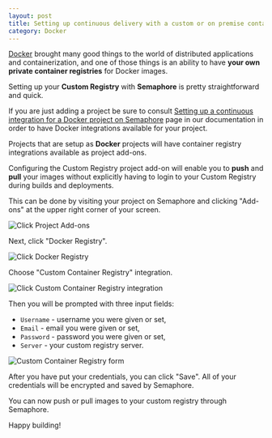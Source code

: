 ```yaml
---
layout: post
title: Setting up continuous delivery with a custom or on premise container registry
category: Docker
---
```


[Docker](https://www.docker.com/) brought many good things to the world of
distributed applications and containerization, and one of those things is an
ability to have **your own private container registries** for Docker images.

Setting up your **Custom Registry** with **Semaphore** is pretty
straightforward and quick.

If you are just adding a project be sure to consult
[Setting up a continuous integration for a Docker project on Semaphore](/docs/docker/setting-up-continuous-integration-for-docker-project.html)
page in our documentation in order to have Docker integrations available for
your project.

Projects that are setup as **Docker** projects will have container registry
integrations available as project add-ons.

Configuring the Custom Registry project add-on will enable you to **push** and
**pull** your images without explicitly having to login to your Custom Registry
during builds and deployments.

This can be done by visiting your project on Semaphore and clicking "Add-ons"
at the upper right corner of your screen.

<img src="/docs/assets/img/docker/shared/click-add-ons.png" class="img-responsive img-bordered" alt="Click Project Add-ons">

Next, click "Docker Registry".

<img src="/docs/assets/img/docker/shared/select-docker-registry.png" class="img-responsive img-bordered" alt="Click Docker Registry">

Choose "Custom Container Registry" integration.

<img src="/docs/assets/img/docker/setting-up-custom-container-registry-for-your-project/select-custom-container-registry.png" class="img-responsive img-bordered" alt="Click Custom Container Registry integration">

Then you will be prompted with three input fields:

  - `Username` - username you were given or set,
  - `Email` - email you were given or set,
  - `Password` - password you were given or set,
  - `Server` - your custom registry server.

<img src="/docs/assets/img/docker/setting-up-custom-container-registry-for-your-project/custom-container-registry-form.png" class="img-responsive img-bordered" alt="Custom Container Registry form">

After you have put your credentials, you can click "Save". All of your
credentials will be encrypted and saved by Semaphore.

You can now push or pull images to your custom registry through Semaphore.

Happy building!
